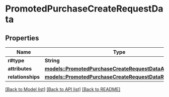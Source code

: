 # PromotedPurchaseCreateRequestData

## Properties

Name | Type | Description | Notes
------------ | ------------- | ------------- | -------------
**r#type** | **String** |  | 
**attributes** | [**models::PromotedPurchaseCreateRequestDataAttributes**](PromotedPurchaseCreateRequest_data_attributes.md) |  | 
**relationships** | [**models::PromotedPurchaseCreateRequestDataRelationships**](PromotedPurchaseCreateRequest_data_relationships.md) |  | 

[[Back to Model list]](../README.md#documentation-for-models) [[Back to API list]](../README.md#documentation-for-api-endpoints) [[Back to README]](../README.md)


